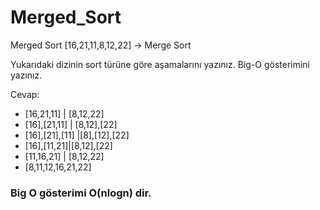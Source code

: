 # Merged_Sort
Merged  Sort
[16,21,11,8,12,22] -> Merge Sort

Yukarıdaki dizinin sort türüne göre aşamalarını yazınız.
Big-O gösterimini yazınız.

Cevap:
- [16,21,11] | [8,12,22]
- [16],[21,11] | [8,12],[22]
- [16],[21],[11] |[8],[12],[22]
- [16],[11,21]|[8,12],[22]
- [11,16,21] | [8,12,22]
- [8,11,12,16,21,22]
### Big O gösterimi O(nlogn) dir.
